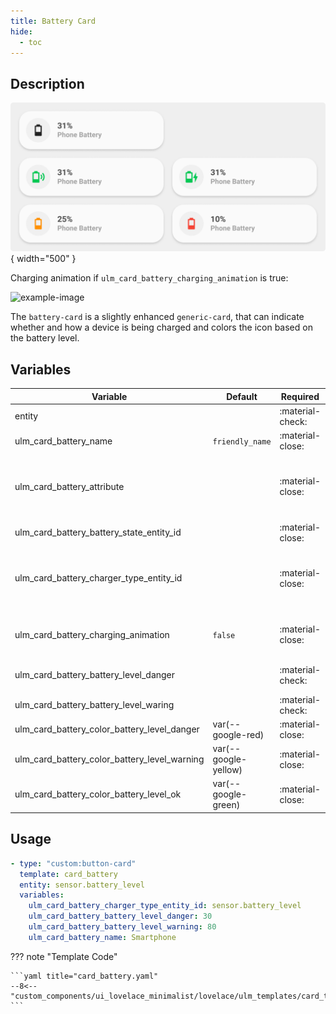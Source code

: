 ```yaml
---
title: Battery Card
hide:
  - toc
---
```


<!-- markdownlint-disable MD046 -->

## Description

![example-image](../../assets/img/ulm_cards/card_battery.png){ width="500" }

Charging animation if `ulm_card_battery_charging_animation` is true:

<img src="https://user-images.githubusercontent.com/63370033/224753515-2dd8ca0e-42b9-4385-add9-4a1c42addaca.gif" width="475" alt="example-image" />

The `battery-card` is a slightly enhanced `generic-card`, that can indicate whether and how a device is being charged and colors the icon based on the battery level.

## Variables

| Variable                                     | Default              | Required         | Notes                                                                                                                                                                                                                                                                                                               |
| -------------------------------------------- | -------------------- | ---------------- | ------------------------------------------------------------------------------------------------------------------------------------------------------------------------------------------------------------------------------------------------------------------------------------------------------------------- |
| entity                                       |                      | :material-check: | This is your battery entity                                                                                                                                                                                                                                                                                         |
| ulm_card_battery_name                        | `friendly_name`      | :material-close: | Customize name                                                                                                                                                                                                                                                                                                      |
| ulm_card_battery_attribute                   |                      | :material-close: | If your entity provides the battery percent in an attribute (= not as an own sensor), fill in the attribute's name here. E.g. if you have `sensor.livingroom_thermometer` and the attribute for your battery power is `sensor.livingroom_thermometer.attributes.battery_percent`, you fill in battery_percent here. |
| ulm_card_battery_battery_state_entity_id     |                      | :material-close: | Entity that holds the battery state (charging/discharging). If provided, the Icon will display the current status.                                                                                                                                                                                                  |
| ulm_card_battery_charger_type_entity_id      |                      | :material-close: | Entity that holds the charger type (ac/wireless/none). This Entity replaces the need for the `ulm_card_battery_battery_state_entity_id` entity. If provided, the Icon will display the current charger type. This is only useful if you charge your devices Wireless and with cable.                                |
| ulm_card_battery_charging_animation          | `false`              | :material-close: | Weather to show charging animation or not. If set to `true`, `ulm_card_battery_battery_state_entity_id` needs to be defined and `ulm_card_battery_charger_type_entity_id` will be ignored.                                                                                                                          |
| ulm_card_battery_battery_level_danger        |                      | :material-check: | Changes the color of the Icon, if the battery level falls below the provided value. Must be higher than `ulm_card_battery_battery_level_waring`                                                                                                                                                                     |
| ulm_card_battery_battery_level_waring        |                      | :material-check: | Changes the color of the Icon, if the battery level falls below the provided value.                                                                                                                                                                                                                                 |
| ulm_card_battery_color_battery_level_danger  | var(--google-red)    | :material-close: | Color of icon if battery level is within the 'danger' zone.                                                                                                                                                                                                                                                         |
| ulm_card_battery_color_battery_level_warning | var(--google-yellow) | :material-close: | Color of icon if battery level is within the 'warning' zone.                                                                                                                                                                                                                                                        |
| ulm_card_battery_color_battery_level_ok      | var(--google-green)  | :material-close: | Color of icon if battery level is not within the 'danger' or 'warning' zone.                                                                                                                                                                                                                                        |

## Usage

```yaml
- type: "custom:button-card"
  template: card_battery
  entity: sensor.battery_level
  variables:
    ulm_card_battery_charger_type_entity_id: sensor.battery_level
    ulm_card_battery_battery_level_danger: 30
    ulm_card_battery_battery_level_warning: 80
    ulm_card_battery_name: Smartphone
```

??? note "Template Code"

    ```yaml title="card_battery.yaml"
    --8<-- "custom_components/ui_lovelace_minimalist/lovelace/ulm_templates/card_templates/cards/card_battery.yaml"
    ```

